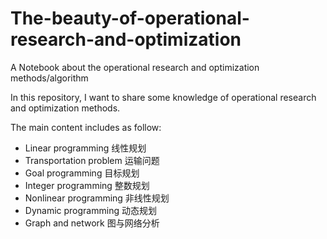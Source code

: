 # The-beauty-of-operational-research-and-optimization
A Notebook about the operational research and optimization methods/algorithm

In this repository, I want to share some knowledge of operational research and optimization methods.

The main content includes as follow:

- Linear programming 线性规划
- Transportation problem 运输问题
- Goal programming 目标规划
- Integer programming 整数规划
- Nonlinear programming 非线性规划
- Dynamic programming 动态规划
- Graph and network 图与网络分析
